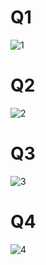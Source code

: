 # Q1
![1](https://i.ibb.co/T0Sb8jw/hw6q1.jpg)

# Q2
![2](https://i.ibb.co/JjYTvSB/hw6q2.jpg)

# Q3
![3](https://i.ibb.co/rv4mTr8/hw6q3.jpg)

# Q4
![4](https://i.ibb.co/6P7sj9b/hw6q4.jpg)
